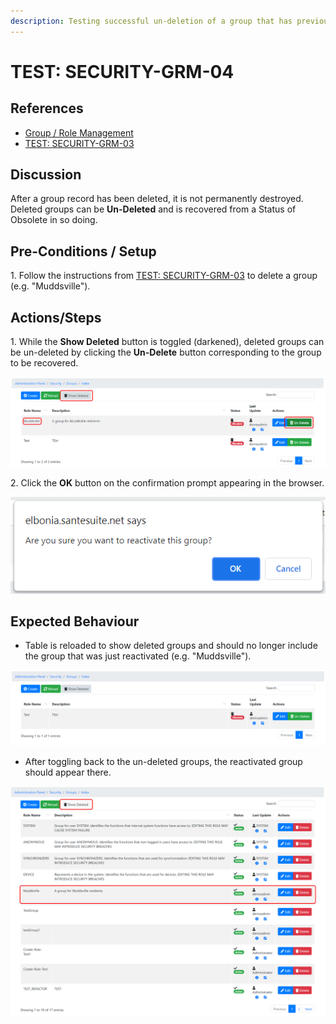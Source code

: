 ```yaml
---
description: Testing successful un-deletion of a group that has previously been deleted.
---
```


# TEST: SECURITY-GRM-04

## References

* [Group / Role Management](broken-reference)
* [TEST: SECURITY-GRM-03](test-security-grm-03-1.md)

## Discussion

After a group record has been deleted, it is not permanently destroyed. Deleted groups can be **Un-Deleted** and is recovered from a Status of Obsolete in so doing.&#x20;

## Pre-Conditions / Setup

1\. Follow the instructions from [TEST: SECURITY-GRM-03](test-security-grm-03-1.md) to delete a group (e.g. "Muddsville").

## Actions/Steps

&#x20;1\. While the **Show Deleted** button is toggled (darkened), deleted groups can be un-deleted by clicking the **Un-Delete** button corresponding to the group to be recovered.

![](<../../../../../../../.gitbook/assets/image (311).png>)

2\. Click the **OK** button on the confirmation prompt appearing in the browser.

![](<../../../../../../../.gitbook/assets/image (291).png>)

## Expected Behaviour

* Table is reloaded to show deleted groups and should no longer include the group that was just reactivated (e.g. "Muddsville").

![](<../../../../../../../.gitbook/assets/image (335).png>)

* After toggling back to the un-deleted groups, the reactivated group should appear there.

![](<../../../../../../../.gitbook/assets/image (310).png>)
